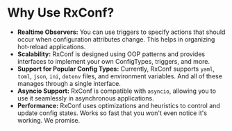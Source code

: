 # Why Use RxConf?

- **Realtime Observers:** You can use triggers to specify actions that
should occur when configuration attributes change.
This helps in organizing hot-reload applications.
- **Scalability:** RxConf is designed using OOP patterns and provides
interfaces to implement your own ConfigTypes, triggers, and more.
- **Support for Popular Config Types:** Currently, RxConf supports `yaml`, `toml`, `json`, `ini`, `dotenv`
files, and environment variables.
And all of these manages through a single interface.
- **Asyncio Support:** RxConf is compatible with `asyncio`, allowing you to use it seamlessly in asynchronous applications.
- **Performance:** RxConf uses optimizations and heuristics to control and update config states.
Works so fast that you won't even notice it's working. We promise.
